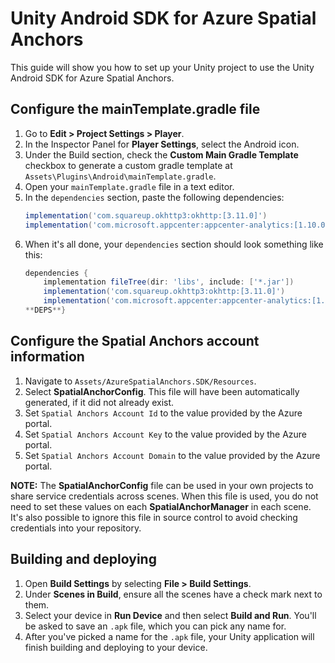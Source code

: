 # Unity Android SDK for Azure Spatial Anchors

This guide will show you how to set up your Unity project to use the Unity Android SDK for Azure Spatial Anchors.


## Configure the mainTemplate.gradle file

1. Go to **Edit > Project Settings > Player**.
2. In the Inspector Panel for **Player Settings**, select the Android icon.
3. Under the Build section, check the **Custom Main Gradle Template** checkbox to generate a custom gradle template at `Assets\Plugins\Android\mainTemplate.gradle`.
4. Open your `mainTemplate.gradle` file in a text editor.
5. In the `dependencies` section, paste the following dependencies:
    ```gradle
    implementation('com.squareup.okhttp3:okhttp:[3.11.0]')
    implementation('com.microsoft.appcenter:appcenter-analytics:[1.10.0]')
    ```
6. When it's all done, your `dependencies` section should look something like this:
    ```gradle
    dependencies {
        implementation fileTree(dir: 'libs', include: ['*.jar'])
        implementation('com.squareup.okhttp3:okhttp:[3.11.0]')
        implementation('com.microsoft.appcenter:appcenter-analytics:[1.10.0]')
    **DEPS**}
    ```


## Configure the Spatial Anchors account information

1. Navigate to `Assets/AzureSpatialAnchors.SDK/Resources`.
2. Select **SpatialAnchorConfig**. This file will have been automatically generated, if it did not already exist.
3. Set `Spatial Anchors Account Id` to the value provided by the Azure portal.
4. Set `Spatial Anchors Account Key` to the value provided by the Azure portal.
5. Set `Spatial Anchors Account Domain` to the value provided by the Azure portal.

**NOTE:** The **SpatialAnchorConfig** file can be used in your own projects to share service credentials across scenes. When this file is used, you do not need to set these values on each **SpatialAnchorManager** in each scene. It's also possible to ignore this file in source control to avoid checking credentials into your repository.


## Building and deploying

1. Open **Build Settings** by selecting **File > Build Settings**.
2. Under **Scenes in Build**, ensure all the scenes have a check mark next to them.
3. Select your device in **Run Device** and then select **Build and Run**. You'll be asked to save an `.apk` file, which you can pick any name for.
4. After you've picked a name for the `.apk` file, your Unity application will finish building and deploying to your device.

